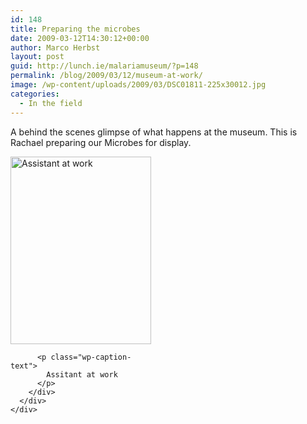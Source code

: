 ```yaml
---
id: 148
title: Preparing the microbes
date: 2009-03-12T14:30:12+00:00
author: Marco Herbst
layout: post
guid: http://lunch.ie/malariamuseum/?p=148
permalink: /blog/2009/03/12/museum-at-work/
image: /wp-content/uploads/2009/03/DSC01811-225x30012.jpg
categories:
  - In the field
---
```

A behind the scenes glimpse of what happens at the museum. This is Rachael preparing our Microbes for display.

<div>
  <div dir="ltr">
    <div>
      <div>
        <div id="attachment_270" style="width: 235px" class="wp-caption alignnone">
          <a href="http://www.malariamuseum.de/wp-content/uploads/2009/03/DSC01811.jpg"><img class="size-medium wp-image-270" title="Assistant work" alt="Assistant at work" src="http://www.malariamuseum.de/wp-content/uploads/2009/03/DSC01811-225x300.jpg" width="225" height="300" /></a>
          
          <p class="wp-caption-text">
            Assitant at work
          </p>
        </div>
      </div>
    </div>
  </div>
</div>